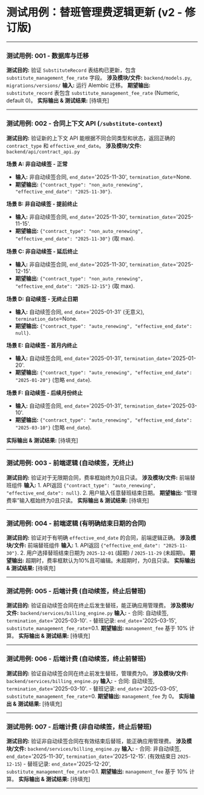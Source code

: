 # 测试用例：替班管理费逻辑更新 (v2 - 修订版)

---

### 测试用例: 001 - 数据库与迁移

**测试目的:** 验证 `SubstituteRecord` 表结构已更新，包含 `substitute_management_fee_rate` 字段。
**涉及模块/文件:** `backend/models.py`, `migrations/versions/`
**输入:** 运行 Alembic 迁移。
**期望输出:** `substitute_record` 表包含 `substitute_management_fee_rate` (Numeric, default 0)。
**实际输出 & 测试结果:** [待填充]

---

### 测试用例: 002 - 合同上下文 API (`/substitute-context`)

**测试目的:** 验证新的上下文 API 能根据不同合同类型和状态，返回正确的 `contract_type` 和 `effective_end_date`。
**涉及模块/文件:** `backend/api/contract_api.py`

**场景 A: 非自动续签 - 正常**
- **输入:** 非自动续签合同, `end_date`='2025-11-30', `termination_date`=None.
- **期望输出:** `{"contract_type": "non_auto_renewing", "effective_end_date": "2025-11-30"}`.

**场景 B: 非自动续签 - 提前终止**
- **输入:** 非自动续签合同, `end_date`='2025-11-30', `termination_date`='2025-11-15'.
- **期望输出:** `{"contract_type": "non_auto_renewing", "effective_end_date": "2025-11-30"}` (取 max).

**场景 C: 非自动续签 - 延后终止**
- **输入:** 非自动续签合同, `end_date`='2025-11-30', `termination_date`='2025-12-15'.
- **期望输出:** `{"contract_type": "non_auto_renewing", "effective_end_date": "2025-12-15"}` (取 max).

**场景 D: 自动续签 - 无终止日期**
- **输入:** 自动续签合同, `end_date`='2025-01-31' (无意义), `termination_date`=None.
- **期望输出:** `{"contract_type": "auto_renewing", "effective_end_date": null}`.

**场景 E: 自动续签 - 首月内终止**
- **输入:** 自动续签合同, `end_date`='2025-01-31', `termination_date`='2025-01-20'.
- **期望输出:** `{"contract_type": "auto_renewing", "effective_end_date": "2025-01-20"}` (忽略 `end_date`).

**场景 F: 自动续签 - 后续月份终止**
- **输入:** 自动续签合同, `end_date`='2025-01-31', `termination_date`='2025-03-10'.
- **期望输出:** `{"contract_type": "auto_renewing", "effective_end_date": "2025-03-10"}` (忽略 `end_date`).

**实际输出 & 测试结果:** [待填充]

---

### 测试用例: 003 - 前端逻辑 (自动续签，无终止)

**测试目的:** 验证对于无限期合同，费率框始终为0且只读。
**涉及模块/文件:** 前端替班组件
**输入:** 1. API返回 `{"contract_type": "auto_renewing", "effective_end_date": null}`. 2. 用户输入任意替班结束日期。
**期望输出:** “管理费率”输入框始终为0且只读。
**实际输出 & 测试结果:** [待填充]

---

### 测试用例: 004 - 前端逻辑 (有明确结束日期的合同)

**测试目的:** 验证对于有明确 `effective_end_date` 的合同，前端逻辑正确。
**涉及模块/文件:** 前端替班组件
**输入:** 1. API返回 `{"effective_end_date": "2025-11-30"}`. 2. 用户选择替班结束日期为 `2025-12-01` (超期) / `2025-11-29` (未超期)。
**期望输出:** 超期时，费率框默认为10%且可编辑。未超期时，为0且只读。
**实际输出 & 测试结果:** [待填充]

---

### 测试用例: 005 - 后端计费 (自动续签，终止后替班)

**测试目的:** 验证自动续签合同在终止后发生替班，能正确应用管理费。
**涉及模块/文件:** `backend/services/billing_engine.py`
**输入:** - 合同: 自动续签, `termination_date`='2025-03-10'. - 替班记录: `end_date`='2025-03-15', `substitute_management_fee_rate`=0.1.
**期望输出:** `management_fee` 基于 10% 计算。
**实际输出 & 测试结果:** [待填充]

---

### 测试用例: 006 - 后端计费 (自动续签，终止前替班)

**测试目的:** 验证自动续签合同在终止前发生替班，管理费为0。
**涉及模块/文件:** `backend/services/billing_engine.py`
**输入:** - 合同: 自动续签, `termination_date`='2025-03-10'. - 替班记录: `end_date`='2025-03-05', `substitute_management_fee_rate`=0.
**期望输出:** `management_fee` 为 0。
**实际输出 & 测试结果:** [待填充]

---

### 测试用例: 007 - 后端计费 (非自动续签，终止后替班)

**测试目的:** 验证非自动续签合同在有效结束后替班，能正确应用管理费。
**涉及模块/文件:** `backend/services/billing_engine.py`
**输入:** - 合同: 非自动续签, `end_date`='2025-11-30', `termination_date`='2025-12-15'. (有效结束日 `2025-12-15`) - 替班记录: `end_date`='2025-12-20', `substitute_management_fee_rate`=0.1.
**期望输出:** `management_fee` 基于 10% 计算。
**实际输出 & 测试结果:** [待填充]

---
